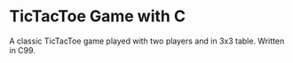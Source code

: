 # TicTacToe Game with C
A classic TicTacToe game played with two players and in 3x3 table. Written in C99. 
